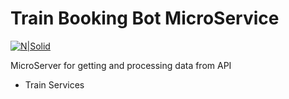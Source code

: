 # Train Booking Bot MicroService

[![N|Solid](https://cldup.com/dTxpPi9lDf.thumb.png)](https://www.google.com)

MicroServer for getting and processing data from API 

  - Train Services